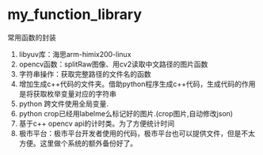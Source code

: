 # my_function_library
常用函数的封装

1. libyuv库：海思arm-himix200-linux
2. opencv函数：splitRaw图像、用cv2读取中文路径的图片函数
3. 字符串操作：获取完整路径的文件名的函数
4. 增加生成c++代码的文件夹。借助python程序生成c++代码，生成代码的作用是将获取枚举变量对应的字符串
5. python  跨文件使用全局变量.
6. python crop已经用labelme么标记好的图片.(crop图片,自动修改json)
7. 基于c++ opencv api的计时类。为了方便统计时间
8. 极市平台：极市平台开发者使用的代码，极市平台也可以提供文件，但是不太方便。这里做个系统的额外备份好了。
